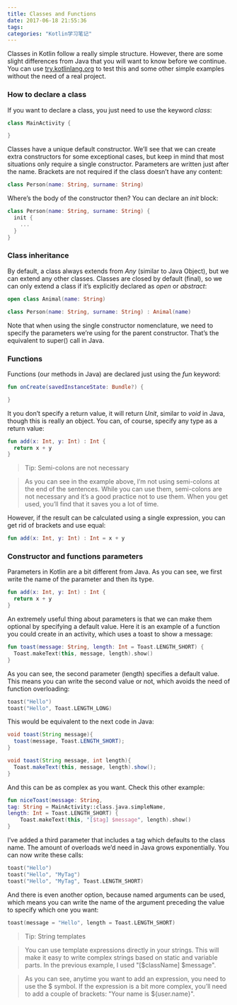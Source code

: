 ```yaml
---
title: Classes and Functions
date: 2017-06-18 21:55:36
tags:
categories: "Kotlin学习笔记"
---
```


Classes in Kotlin follow a really simple structure. However, there are some slight differences from Java that you will want to know before we continue. You can use [try.kotlinlang.org](https://try.kotlinlang.org) to test this and some other simple examples without the need of a real project.

### How to declare a class

If you want to declare a class, you just need to use the keyword _class_:

```Kotlin
class MainActivity {

}
```

Classes have a unique default constructor. We’ll see that we can create extra constructors for some exceptional cases, but keep in mind that most situations only require a single constructor. Parameters are written just after the name. Brackets are not required if the class doesn’t have any content:

```Kotlin
class Person(name: String, surname: String)
```

Where’s the body of the constructor then? You can declare an _init_ block:

```Kotlin
class Person(name: String, surname: String) {
  init {
    ...
  }
}

```

<!--more-->

### Class inheritance

By default, a class always extends from _Any_ (similar to Java Object), but we can extend any other classes. Classes are closed by default (final), so we can only extend a class if it’s explicitly declared as _open_ or _abstract_:

```Kotlin
open class Animal(name: String)

class Person(name: String, surname: String) : Animal(name)

```

Note that when using the single constructor nomenclature, we need to specify the parameters we’re using for the parent constructor. That’s the equivalent to super() call in Java.

###  Functions

Functions (our methods in Java) are declared just using the _fun_ keyword:

```Kotlin
fun onCreate(savedInstanceState: Bundle?) {

}
```

It you don’t specify a return value, it will return _Unit_, similar to _void_ in Java, though this is really an object. You can, of course, specify any type as a return value:

```Kotlin
fun add(x: Int, y: Int) : Int {
  return x + y
}
```

>Tip: Semi-colons are not necessary

>As you can see in the example above, I’m not using semi-colons at the end of the sentences. While you can use them, semi-colons are not necessary and it’s a good practice not to use them. When you get used, you’ll find that it saves you a lot of time.

However, if the result can be calculated using a single expression, you can get rid of brackets and use equal:

```Kotlin
fun add(x: Int, y: Int) : Int = x + y
```

### Constructor and functions parameters

Parameters in Kotlin are a bit different from Java. As you can see, we first write the name of the parameter and then its type.

```Kotlin
fun add(x: Int, y: Int) : Int {
  return x + y
}
```

An extremely useful thing about parameters is that we can make them optional by specifying a default value. Here it is an example of a function you could create in an activity, which uses a toast to show a message:

```Kotlin
fun toast(message: String, length: Int = Toast.LENGTH_SHORT) {
  Toast.makeText(this, message, length).show()
}
```

As you can see, the second parameter (length) specifies a default value. This means you can write
the second value or not, which avoids the need of function overloading:

```Kotlin
toast("Hello")
toast("Hello", Toast.LENGTH_LONG)
```

This would be equivalent to the next code in Java:

```Java
void toast(String message){
  toast(message, Toast.LENGTH_SHORT);
}

void toast(String message, int length){
  Toast.makeText(this, message, length).show();
}
```

And this can be as complex as you want. Check this other example:

```Kotlin
fun niceToast(message: String,
tag: String = MainActivity::class.java.simpleName,
length: Int = Toast.LENGTH_SHORT) {
    Toast.makeText(this, "[$tag] $message", length).show()
}
```

I’ve added a third parameter that includes a tag which defaults to the class name. The amount of overloads we’d need in Java grows exponentially. You can now write these calls:

```Kotlin
toast("Hello")
toast("Hello", "MyTag")
toast("Hello", "MyTag", Toast.LENGTH_SHORT)
```

And there is even another option, because named arguments can be used, which means you can write the name of the argument preceding the value to specify which one you want:

```Kotlin
toast(message = "Hello", length = Toast.LENGTH_SHORT)
```

>Tip: String templates

>You can use template expressions directly in your strings. This will make it easy to
write complex strings based on static and variable parts. In the previous example, I used
"[$className] $message".

>As you can see, anytime you want to add an expression, you need to use the $ symbol. If
the expression is a bit more complex, you’ll need to add a couple of brackets: "Your name
is ${user.name}".
